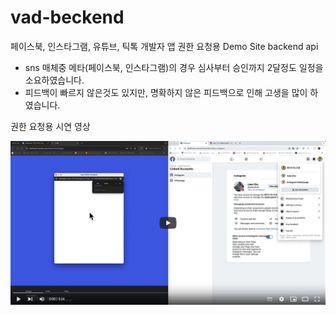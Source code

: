 # vad-beckend
페이스북, 인스타그램, 유튜브, 틱톡 개발자 앱 권한 요청용 Demo Site backend api
- sns 매체중 메타(페이스북, 인스타그램)의 경우 심사부터 승인까지 2달정도 일정을 소요하였습니다.
- 피드백이 빠르지 않은것도 있지만, 명확하지 않은 피드백으로 인해 고생을 많이 하였습니다.
   
권한 요청용 시연 영상   

[![youtube](./image.jpg)](https://youtu.be/Ta3u5wKpiBE)